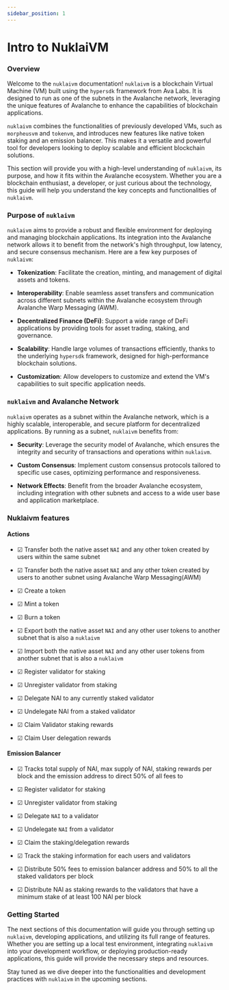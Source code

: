 ```yaml
---
sidebar_position: 1
---
```


# Intro to NuklaiVM

### Overview

Welcome to the `nuklaivm` documentation! `nuklaivm` is a blockchain Virtual Machine (VM) built using the `hypersdk` framework from Ava Labs. It is designed to run as one of the subnets in the Avalanche network, leveraging the unique features of Avalanche to enhance the capabilities of blockchain applications.

`nuklaivm` combines the functionalities of previously developed VMs, such as `morpheusvm` and `tokenvm`, and introduces new features like native token staking and an emission balancer. This makes it a versatile and powerful tool for developers looking to deploy scalable and efficient blockchain solutions.

This section will provide you with a high-level understanding of `nuklaivm`, its purpose, and how it fits within the Avalanche ecosystem. Whether you are a blockchain enthusiast, a developer, or just curious about the technology, this guide will help you understand the key concepts and functionalities of `nuklaivm`.

### Purpose of `nuklaivm`

`nuklaivm` aims to provide a robust and flexible environment for deploying and managing blockchain applications. Its integration into the Avalanche network allows it to benefit from the network's high throughput, low latency, and secure consensus mechanism. Here are a few key purposes of `nuklaivm`:

-   **Tokenization**: Facilitate the creation, minting, and management of digital assets and tokens.
    
-   **Interoperability**: Enable seamless asset transfers and communication across different subnets within the Avalanche ecosystem through Avalanche Warp Messaging (AWM).
    
-   **Decentralized Finance (DeFi)**: Support a wide range of DeFi applications by providing tools for asset trading, staking, and governance.
    
-   **Scalability**: Handle large volumes of transactions efficiently, thanks to the underlying `hypersdk` framework, designed for high-performance blockchain solutions.
    
-   **Customization**: Allow developers to customize and extend the VM's capabilities to suit specific application needs.
    

### `nuklaivm` and Avalanche Network

`nuklaivm` operates as a subnet within the Avalanche network, which is a highly scalable, interoperable, and secure platform for decentralized applications. By running as a subnet, `nuklaivm` benefits from:

-   **Security**: Leverage the security model of Avalanche, which ensures the integrity and security of transactions and operations within `nuklaivm`.
    
-   **Custom Consensus**: Implement custom consensus protocols tailored to specific use cases, optimizing performance and responsiveness.
    
-   **Network Effects**: Benefit from the broader Avalanche ecosystem, including integration with other subnets and access to a wide user base and application marketplace.
    

### Nuklaivm features

#### Actions

-   ☑ Transfer both the native asset `NAI` and any other token created by users within the same subnet
    
-   ☑ Transfer both the native asset `NAI` and any other token created by users to another subnet using Avalanche Warp Messaging(AWM)
    
-   ☑ Create a token
    
-   ☑ Mint a token
    
-   ☑ Burn a token
    
-   ☑ Export both the native asset `NAI` and any other user tokens to another subnet that is also a `nuklaivm`
    
-   ☑ Import both the native asset `NAI` and any other user tokens from another subnet that is also a `nuklaivm`
    
-   ☑ Register validator for staking
    
-   ☑ Unregister validator from staking
    
-   ☑ Delegate NAI to any currently staked validator
    
-   ☑ Undelegate NAI from a staked validator
    
-   ☑ Claim Validator staking rewards
    
-   ☑ Claim User delegation rewards
    

#### Emission Balancer

-   ☑ Tracks total supply of NAI, max supply of NAI, staking rewards per block and the emission address to direct 50% of all fees to
    
-   ☑ Register validator for staking
    
-   ☑ Unregister validator from staking
    
-   ☑ Delegate `NAI` to a validator
    
-   ☑ Undelegate `NAI` from a validator
    
-   ☑ Claim the staking/delegation rewards
    
-   ☑ Track the staking information for each users and validators
    
-   ☑ Distribute 50% fees to emission balancer address and 50% to all the staked validators per block
    
-   ☑ Distribute NAI as staking rewards to the validators that have a minimum stake of at least 100 NAI per block
    

### Getting Started

The next sections of this documentation will guide you through setting up `nuklaivm`, developing applications, and utilizing its full range of features. Whether you are setting up a local test environment, integrating `nuklaivm` into your development workflow, or deploying production-ready applications, this guide will provide the necessary steps and resources.

Stay tuned as we dive deeper into the functionalities and development practices with `nuklaivm` in the upcoming sections.
